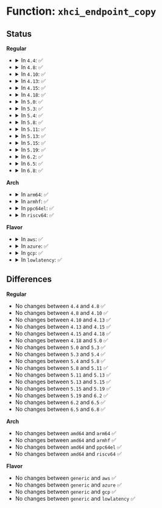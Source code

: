 # Function: <code>xhci_endpoint_copy</code>

## Status
<b>Regular</b>
<ul>
<li>
<details>
<summary>In <code>4.4</code>: ✅</summary>

```c
void xhci_endpoint_copy(struct xhci_hcd *xhci, struct xhci_container_ctx *in_ctx, struct xhci_container_ctx *out_ctx, unsigned int ep_index);
```

**Collision:** Unique Global

**Inline:** No

**Transformation:** False

**Instances:**

```
In drivers/usb/host/xhci-mem.c (ffffffff81654c60)
Location: drivers/usb/host/xhci-mem.c:1589
Inline: False
Direct callers:
  - drivers/usb/host/xhci.c:xhci_urb_enqueue
  - drivers/usb/host/xhci.c:xhci_alloc_streams
  - drivers/usb/host/xhci.c:xhci_free_streams
  - drivers/usb/host/xhci.c:xhci_cleanup_stalled_ring
```
**Symbols:**

```
ffffffff81654c60-ffffffff81654cdc: xhci_endpoint_copy (STB_GLOBAL)
```
</details>
</li>
<li>
<details>
<summary>In <code>4.8</code>: ✅</summary>

```c
void xhci_endpoint_copy(struct xhci_hcd *xhci, struct xhci_container_ctx *in_ctx, struct xhci_container_ctx *out_ctx, unsigned int ep_index);
```

**Collision:** Unique Global

**Inline:** No

**Transformation:** False

**Instances:**

```
In drivers/usb/host/xhci-mem.c (ffffffff816b5670)
Location: drivers/usb/host/xhci-mem.c:1605
Inline: False
Direct callers:
  - drivers/usb/host/xhci.c:xhci_free_streams
  - drivers/usb/host/xhci.c:xhci_alloc_streams
  - drivers/usb/host/xhci.c:xhci_cleanup_stalled_ring
  - drivers/usb/host/xhci.c:xhci_urb_enqueue
```
**Symbols:**

```
ffffffff816b5670-ffffffff816b56d0: xhci_endpoint_copy (STB_GLOBAL)
```
</details>
</li>
<li>
<details>
<summary>In <code>4.10</code>: ✅</summary>

```c
void xhci_endpoint_copy(struct xhci_hcd *xhci, struct xhci_container_ctx *in_ctx, struct xhci_container_ctx *out_ctx, unsigned int ep_index);
```

**Collision:** Unique Global

**Inline:** No

**Transformation:** False

**Instances:**

```
In drivers/usb/host/xhci-mem.c (ffffffff816e3820)
Location: drivers/usb/host/xhci-mem.c:1638
Inline: False
Direct callers:
  - drivers/usb/host/xhci.c:xhci_free_streams
  - drivers/usb/host/xhci.c:xhci_alloc_streams
  - drivers/usb/host/xhci.c:xhci_cleanup_stalled_ring
  - drivers/usb/host/xhci.c:xhci_urb_enqueue
```
**Symbols:**

```
ffffffff816e3820-ffffffff816e3880: xhci_endpoint_copy (STB_GLOBAL)
```
</details>
</li>
<li>
<details>
<summary>In <code>4.13</code>: ✅</summary>

```c
void xhci_endpoint_copy(struct xhci_hcd *xhci, struct xhci_container_ctx *in_ctx, struct xhci_container_ctx *out_ctx, unsigned int ep_index);
```

**Collision:** Unique Global

**Inline:** No

**Transformation:** False

**Instances:**

```
In drivers/usb/host/xhci-mem.c (ffffffff816f7860)
Location: drivers/usb/host/xhci-mem.c:1590
Inline: False
Direct callers:
  - drivers/usb/host/xhci.c:xhci_free_streams
  - drivers/usb/host/xhci.c:xhci_alloc_streams
  - drivers/usb/host/xhci.c:xhci_cleanup_stalled_ring
  - drivers/usb/host/xhci.c:xhci_urb_enqueue
```
**Symbols:**

```
ffffffff816f7860-ffffffff816f78c0: xhci_endpoint_copy (STB_GLOBAL)
```
</details>
</li>
<li>
<details>
<summary>In <code>4.15</code>: ✅</summary>

```c
void xhci_endpoint_copy(struct xhci_hcd *xhci, struct xhci_container_ctx *in_ctx, struct xhci_container_ctx *out_ctx, unsigned int ep_index);
```

**Collision:** Unique Global

**Inline:** No

**Transformation:** False

**Instances:**

```
In drivers/usb/host/xhci-mem.c (ffffffff817645a0)
Location: drivers/usb/host/xhci-mem.c:1592
Inline: False
Direct callers:
  - drivers/usb/host/xhci.c:xhci_free_streams
  - drivers/usb/host/xhci.c:xhci_alloc_streams
  - drivers/usb/host/xhci.c:xhci_cleanup_stalled_ring
  - drivers/usb/host/xhci.c:xhci_urb_enqueue
```
**Symbols:**

```
ffffffff817645a0-ffffffff81764600: xhci_endpoint_copy (STB_GLOBAL)
```
</details>
</li>
<li>
<details>
<summary>In <code>4.18</code>: ✅</summary>

```c
void xhci_endpoint_copy(struct xhci_hcd *xhci, struct xhci_container_ctx *in_ctx, struct xhci_container_ctx *out_ctx, unsigned int ep_index);
```

**Collision:** Unique Global

**Inline:** No

**Transformation:** False

**Instances:**

```
In drivers/usb/host/xhci-mem.c (ffffffff817a4810)
Location: drivers/usb/host/xhci-mem.c:1601
Inline: False
Direct callers:
  - drivers/usb/host/xhci.c:xhci_free_streams
  - drivers/usb/host/xhci.c:xhci_alloc_streams
  - drivers/usb/host/xhci.c:xhci_endpoint_reset
  - drivers/usb/host/xhci.c:xhci_cleanup_stalled_ring
  - drivers/usb/host/xhci.c:xhci_urb_enqueue
```
**Symbols:**

```
ffffffff817a4810-ffffffff817a488a: xhci_endpoint_copy (STB_GLOBAL)
```
</details>
</li>
<li>
<details>
<summary>In <code>5.0</code>: ✅</summary>

```c
void xhci_endpoint_copy(struct xhci_hcd *xhci, struct xhci_container_ctx *in_ctx, struct xhci_container_ctx *out_ctx, unsigned int ep_index);
```

**Collision:** Unique Global

**Inline:** No

**Transformation:** False

**Instances:**

```
In drivers/usb/host/xhci-mem.c (ffffffff817caba0)
Location: drivers/usb/host/xhci-mem.c:1601
Inline: False
Direct callers:
  - drivers/usb/host/xhci.c:xhci_free_streams
  - drivers/usb/host/xhci.c:xhci_alloc_streams
  - drivers/usb/host/xhci.c:xhci_endpoint_reset
  - drivers/usb/host/xhci.c:xhci_cleanup_stalled_ring
  - drivers/usb/host/xhci.c:xhci_urb_enqueue
```
**Symbols:**

```
ffffffff817caba0-ffffffff817cac1a: xhci_endpoint_copy (STB_GLOBAL)
```
</details>
</li>
<li>
<details>
<summary>In <code>5.3</code>: ✅</summary>

```c
void xhci_endpoint_copy(struct xhci_hcd *xhci, struct xhci_container_ctx *in_ctx, struct xhci_container_ctx *out_ctx, unsigned int ep_index);
```

**Collision:** Unique Global

**Inline:** No

**Transformation:** False

**Instances:**

```
In drivers/usb/host/xhci-mem.c (ffffffff8180af90)
Location: drivers/usb/host/xhci-mem.c:1601
Inline: False
Direct callers:
  - drivers/usb/host/xhci.c:xhci_free_streams
  - drivers/usb/host/xhci.c:xhci_alloc_streams
  - drivers/usb/host/xhci.c:xhci_endpoint_reset
  - drivers/usb/host/xhci.c:xhci_cleanup_stalled_ring
  - drivers/usb/host/xhci.c:xhci_urb_enqueue
```
**Symbols:**

```
ffffffff8180af90-ffffffff8180b006: xhci_endpoint_copy (STB_GLOBAL)
```
</details>
</li>
<li>
<details>
<summary>In <code>5.4</code>: ✅</summary>

```c
void xhci_endpoint_copy(struct xhci_hcd *xhci, struct xhci_container_ctx *in_ctx, struct xhci_container_ctx *out_ctx, unsigned int ep_index);
```

**Collision:** Unique Global

**Inline:** No

**Transformation:** False

**Instances:**

```
In drivers/usb/host/xhci-mem.c (ffffffff8183bf50)
Location: drivers/usb/host/xhci-mem.c:1607
Inline: False
Direct callers:
  - drivers/usb/host/xhci.c:xhci_free_streams
  - drivers/usb/host/xhci.c:xhci_alloc_streams
  - drivers/usb/host/xhci.c:xhci_endpoint_reset
  - drivers/usb/host/xhci.c:xhci_cleanup_stalled_ring
  - drivers/usb/host/xhci.c:xhci_urb_enqueue
```
**Symbols:**

```
ffffffff8183bf50-ffffffff8183bfc6: xhci_endpoint_copy (STB_GLOBAL)
```
</details>
</li>
<li>
<details>
<summary>In <code>5.8</code>: ✅</summary>

```c
void xhci_endpoint_copy(struct xhci_hcd *xhci, struct xhci_container_ctx *in_ctx, struct xhci_container_ctx *out_ctx, unsigned int ep_index);
```

**Collision:** Unique Global

**Inline:** No

**Transformation:** False

**Instances:**

```
In drivers/usb/host/xhci-mem.c (ffffffff8190ed20)
Location: drivers/usb/host/xhci-mem.c:1607
Inline: False
Direct callers:
  - drivers/usb/host/xhci.c:xhci_free_streams
  - drivers/usb/host/xhci.c:xhci_alloc_streams
  - drivers/usb/host/xhci.c:xhci_endpoint_reset
  - drivers/usb/host/xhci.c:xhci_setup_input_ctx_for_quirk
  - drivers/usb/host/xhci.c:xhci_check_maxpacket
```
**Symbols:**

```
ffffffff8190ed20-ffffffff8190ed96: xhci_endpoint_copy (STB_GLOBAL)
```
</details>
</li>
<li>
<details>
<summary>In <code>5.11</code>: ✅</summary>

```c
void xhci_endpoint_copy(struct xhci_hcd *xhci, struct xhci_container_ctx *in_ctx, struct xhci_container_ctx *out_ctx, unsigned int ep_index);
```

**Collision:** Unique Global

**Inline:** No

**Transformation:** False

**Instances:**

```
In drivers/usb/host/xhci-mem.c (ffffffff81916880)
Location: drivers/usb/host/xhci-mem.c:1615
Inline: False
Direct callers:
  - drivers/usb/host/xhci.c:xhci_free_streams
  - drivers/usb/host/xhci.c:xhci_alloc_streams
  - drivers/usb/host/xhci.c:xhci_endpoint_reset
  - drivers/usb/host/xhci.c:xhci_setup_input_ctx_for_quirk
  - drivers/usb/host/xhci.c:xhci_check_maxpacket
```
**Symbols:**

```
ffffffff81916880-ffffffff819168f6: xhci_endpoint_copy (STB_GLOBAL)
```
</details>
</li>
<li>
<details>
<summary>In <code>5.13</code>: ✅</summary>

```c
void xhci_endpoint_copy(struct xhci_hcd *xhci, struct xhci_container_ctx *in_ctx, struct xhci_container_ctx *out_ctx, unsigned int ep_index);
```

**Collision:** Unique Global

**Inline:** No

**Transformation:** False

**Instances:**

```
In drivers/usb/host/xhci-mem.c (ffffffff818f9d00)
Location: drivers/usb/host/xhci-mem.c:1602
Inline: False
Direct callers:
  - drivers/usb/host/xhci.c:xhci_free_streams
  - drivers/usb/host/xhci.c:xhci_alloc_streams
  - drivers/usb/host/xhci.c:xhci_endpoint_reset
  - drivers/usb/host/xhci.c:xhci_check_maxpacket
```
**Symbols:**

```
ffffffff818f9d00-ffffffff818f9d76: xhci_endpoint_copy (STB_GLOBAL)
```
</details>
</li>
<li>
<details>
<summary>In <code>5.15</code>: ✅</summary>

```c
void xhci_endpoint_copy(struct xhci_hcd *xhci, struct xhci_container_ctx *in_ctx, struct xhci_container_ctx *out_ctx, unsigned int ep_index);
```

**Collision:** Unique Global

**Inline:** No

**Transformation:** False

**Instances:**

```
In drivers/usb/host/xhci-mem.c (ffffffff81998990)
Location: drivers/usb/host/xhci-mem.c:1602
Inline: False
Direct callers:
  - drivers/usb/host/xhci.c:xhci_free_streams
  - drivers/usb/host/xhci.c:xhci_alloc_streams
  - drivers/usb/host/xhci.c:xhci_endpoint_reset
  - drivers/usb/host/xhci.c:xhci_check_maxpacket
```
**Symbols:**

```
ffffffff81998990-ffffffff81998a06: xhci_endpoint_copy (STB_GLOBAL)
```
</details>
</li>
<li>
<details>
<summary>In <code>5.19</code>: ✅</summary>

```c
void xhci_endpoint_copy(struct xhci_hcd *xhci, struct xhci_container_ctx *in_ctx, struct xhci_container_ctx *out_ctx, unsigned int ep_index);
```

**Collision:** Unique Global

**Inline:** No

**Transformation:** False

**Instances:**

```
In drivers/usb/host/xhci-mem.c (ffffffff81af5960)
Location: drivers/usb/host/xhci-mem.c:1593
Inline: False
Direct callers:
  - drivers/usb/host/xhci.c:xhci_free_streams
  - drivers/usb/host/xhci.c:xhci_alloc_streams
  - drivers/usb/host/xhci.c:xhci_endpoint_reset
  - drivers/usb/host/xhci.c:xhci_check_maxpacket
```
**Symbols:**

```
ffffffff81af5960-ffffffff81af59eb: xhci_endpoint_copy (STB_GLOBAL)
```
</details>
</li>
<li>
<details>
<summary>In <code>6.2</code>: ✅</summary>

```c
void xhci_endpoint_copy(struct xhci_hcd *xhci, struct xhci_container_ctx *in_ctx, struct xhci_container_ctx *out_ctx, unsigned int ep_index);
```

**Collision:** Unique Global

**Inline:** No

**Transformation:** False

**Instances:**

```
In drivers/usb/host/xhci-mem.c (ffffffff81c83210)
Location: drivers/usb/host/xhci-mem.c:1602
Inline: False
Direct callers:
  - drivers/usb/host/xhci.c:xhci_free_streams
  - drivers/usb/host/xhci.c:xhci_alloc_streams
  - drivers/usb/host/xhci.c:xhci_endpoint_reset
  - drivers/usb/host/xhci.c:xhci_check_maxpacket
```
**Symbols:**

```
ffffffff81c83210-ffffffff81c8329b: xhci_endpoint_copy (STB_GLOBAL)
```
</details>
</li>
<li>
<details>
<summary>In <code>6.5</code>: ✅</summary>

```c
void xhci_endpoint_copy(struct xhci_hcd *xhci, struct xhci_container_ctx *in_ctx, struct xhci_container_ctx *out_ctx, unsigned int ep_index);
```

**Collision:** Unique Global

**Inline:** No

**Transformation:** False

**Instances:**

```
In drivers/usb/host/xhci-mem.c (ffffffff81ce9f50)
Location: drivers/usb/host/xhci-mem.c:1583
Inline: False
Direct callers:
  - drivers/usb/host/xhci.c:xhci_free_streams
  - drivers/usb/host/xhci.c:xhci_alloc_streams
  - drivers/usb/host/xhci.c:xhci_endpoint_reset
  - drivers/usb/host/xhci.c:xhci_check_maxpacket
```
**Symbols:**

```
ffffffff81ce9f50-ffffffff81ce9fdb: xhci_endpoint_copy (STB_GLOBAL)
```
</details>
</li>
<li>
<details>
<summary>In <code>6.8</code>: ✅</summary>

```c
void xhci_endpoint_copy(struct xhci_hcd *xhci, struct xhci_container_ctx *in_ctx, struct xhci_container_ctx *out_ctx, unsigned int ep_index);
```

**Collision:** Unique Global

**Inline:** No

**Transformation:** False

**Instances:**

```
In drivers/usb/host/xhci-mem.c (ffffffff81d9f780)
Location: drivers/usb/host/xhci-mem.c:1591
Inline: False
Direct callers:
  - drivers/usb/host/xhci.c:xhci_free_streams
  - drivers/usb/host/xhci.c:xhci_alloc_streams
  - drivers/usb/host/xhci.c:xhci_endpoint_reset
```
**Symbols:**

```
ffffffff81d9f780-ffffffff81d9f80b: xhci_endpoint_copy (STB_GLOBAL)
```
</details>
</li>
</ul>
<b>Arch</b>
<ul>
<li>
<details>
<summary>In <code>arm64</code>: ✅</summary>

```c
void xhci_endpoint_copy(struct xhci_hcd *xhci, struct xhci_container_ctx *in_ctx, struct xhci_container_ctx *out_ctx, unsigned int ep_index);
```

**Collision:** Unique Global

**Inline:** No

**Transformation:** False

**Instances:**

```
In drivers/usb/host/xhci-mem.c (ffff800010a79ca8)
Location: drivers/usb/host/xhci-mem.c:1607
Inline: False
Direct callers:
  - drivers/usb/host/xhci.c:xhci_free_streams
  - drivers/usb/host/xhci.c:xhci_alloc_streams
  - drivers/usb/host/xhci.c:xhci_endpoint_reset
  - drivers/usb/host/xhci.c:xhci_cleanup_stalled_ring
  - drivers/usb/host/xhci.c:xhci_urb_enqueue
```
**Symbols:**

```
ffff800010a79ca8-ffff800010a79d60: xhci_endpoint_copy (STB_GLOBAL)
```
</details>
</li>
<li>
<details>
<summary>In <code>armhf</code>: ✅</summary>

```c
void xhci_endpoint_copy(struct xhci_hcd *xhci, struct xhci_container_ctx *in_ctx, struct xhci_container_ctx *out_ctx, unsigned int ep_index);
```

**Collision:** Unique Global

**Inline:** No

**Transformation:** False

**Instances:**

```
In drivers/usb/host/xhci-mem.c (c0b4d6b8)
Location: drivers/usb/host/xhci-mem.c:1607
Inline: False
Direct callers:
  - drivers/usb/host/xhci.c:xhci_free_streams
  - drivers/usb/host/xhci.c:xhci_alloc_streams
  - drivers/usb/host/xhci.c:xhci_endpoint_reset
  - drivers/usb/host/xhci.c:xhci_cleanup_stalled_ring
  - drivers/usb/host/xhci.c:xhci_urb_enqueue
```
**Symbols:**

```
c0b4d6b8-c0b4d758: xhci_endpoint_copy (STB_GLOBAL)
```
</details>
</li>
<li>
<details>
<summary>In <code>ppc64el</code>: ✅</summary>

```c
void xhci_endpoint_copy(struct xhci_hcd *xhci, struct xhci_container_ctx *in_ctx, struct xhci_container_ctx *out_ctx, unsigned int ep_index);
```

**Collision:** Unique Global

**Inline:** No

**Transformation:** False

**Instances:**

```
In drivers/usb/host/xhci-mem.c (c000000000b51400)
Location: drivers/usb/host/xhci-mem.c:1607
Inline: False
Direct callers:
  - drivers/usb/host/xhci.c:xhci_free_streams
  - drivers/usb/host/xhci.c:xhci_alloc_streams
  - drivers/usb/host/xhci.c:xhci_endpoint_reset
  - drivers/usb/host/xhci.c:xhci_cleanup_stalled_ring
  - drivers/usb/host/xhci.c:xhci_urb_enqueue
```
**Symbols:**

```
c000000000b51400-c000000000b514b0: xhci_endpoint_copy (STB_GLOBAL)
```
</details>
</li>
<li>
<details>
<summary>In <code>riscv64</code>: ✅</summary>

```c
void xhci_endpoint_copy(struct xhci_hcd *xhci, struct xhci_container_ctx *in_ctx, struct xhci_container_ctx *out_ctx, unsigned int ep_index);
```

**Collision:** Unique Global

**Inline:** No

**Transformation:** False

**Instances:**

```
In drivers/usb/host/xhci-mem.c (ffffffe000691482)
Location: drivers/usb/host/xhci-mem.c:1607
Inline: False
Direct callers:
  - drivers/usb/host/xhci.c:xhci_free_streams
  - drivers/usb/host/xhci.c:xhci_alloc_streams
  - drivers/usb/host/xhci.c:xhci_endpoint_reset
  - drivers/usb/host/xhci.c:xhci_cleanup_stalled_ring
  - drivers/usb/host/xhci.c:xhci_urb_enqueue
```
**Symbols:**

```
ffffffe000691482-ffffffe000691528: xhci_endpoint_copy (STB_GLOBAL)
```
</details>
</li>
</ul>
<b>Flavor</b>
<ul>
<li>
<details>
<summary>In <code>aws</code>: ✅</summary>

```c
void xhci_endpoint_copy(struct xhci_hcd *xhci, struct xhci_container_ctx *in_ctx, struct xhci_container_ctx *out_ctx, unsigned int ep_index);
```

**Collision:** Unique Global

**Inline:** No

**Transformation:** False

**Instances:**

```
In drivers/usb/host/xhci-mem.c (ffffffff817f4300)
Location: drivers/usb/host/xhci-mem.c:1607
Inline: False
Direct callers:
  - drivers/usb/host/xhci.c:xhci_free_streams
  - drivers/usb/host/xhci.c:xhci_alloc_streams
  - drivers/usb/host/xhci.c:xhci_endpoint_reset
  - drivers/usb/host/xhci.c:xhci_cleanup_stalled_ring
  - drivers/usb/host/xhci.c:xhci_urb_enqueue
```
**Symbols:**

```
ffffffff817f4300-ffffffff817f4376: xhci_endpoint_copy (STB_GLOBAL)
```
</details>
</li>
<li>
<details>
<summary>In <code>azure</code>: ✅</summary>

```c
void xhci_endpoint_copy(struct xhci_hcd *xhci, struct xhci_container_ctx *in_ctx, struct xhci_container_ctx *out_ctx, unsigned int ep_index);
```

**Collision:** Unique Global

**Inline:** No

**Transformation:** False

**Instances:**

```
In drivers/usb/host/xhci-mem.c (ffffffff817b94a0)
Location: drivers/usb/host/xhci-mem.c:1607
Inline: False
Direct callers:
  - drivers/usb/host/xhci.c:xhci_free_streams
  - drivers/usb/host/xhci.c:xhci_alloc_streams
  - drivers/usb/host/xhci.c:xhci_endpoint_reset
  - drivers/usb/host/xhci.c:xhci_cleanup_stalled_ring
  - drivers/usb/host/xhci.c:xhci_urb_enqueue
```
**Symbols:**

```
ffffffff817b94a0-ffffffff817b9516: xhci_endpoint_copy (STB_GLOBAL)
```
</details>
</li>
<li>
<details>
<summary>In <code>gcp</code>: ✅</summary>

```c
void xhci_endpoint_copy(struct xhci_hcd *xhci, struct xhci_container_ctx *in_ctx, struct xhci_container_ctx *out_ctx, unsigned int ep_index);
```

**Collision:** Unique Global

**Inline:** No

**Transformation:** False

**Instances:**

```
In drivers/usb/host/xhci-mem.c (ffffffff81830dd0)
Location: drivers/usb/host/xhci-mem.c:1607
Inline: False
Direct callers:
  - drivers/usb/host/xhci.c:xhci_free_streams
  - drivers/usb/host/xhci.c:xhci_alloc_streams
  - drivers/usb/host/xhci.c:xhci_endpoint_reset
  - drivers/usb/host/xhci.c:xhci_cleanup_stalled_ring
  - drivers/usb/host/xhci.c:xhci_urb_enqueue
```
**Symbols:**

```
ffffffff81830dd0-ffffffff81830e46: xhci_endpoint_copy (STB_GLOBAL)
```
</details>
</li>
<li>
<details>
<summary>In <code>lowlatency</code>: ✅</summary>

```c
void xhci_endpoint_copy(struct xhci_hcd *xhci, struct xhci_container_ctx *in_ctx, struct xhci_container_ctx *out_ctx, unsigned int ep_index);
```

**Collision:** Unique Global

**Inline:** No

**Transformation:** False

**Instances:**

```
In drivers/usb/host/xhci-mem.c (ffffffff8184afa0)
Location: drivers/usb/host/xhci-mem.c:1607
Inline: False
Direct callers:
  - drivers/usb/host/xhci.c:xhci_free_streams
  - drivers/usb/host/xhci.c:xhci_alloc_streams
  - drivers/usb/host/xhci.c:xhci_endpoint_reset
  - drivers/usb/host/xhci.c:xhci_cleanup_stalled_ring
  - drivers/usb/host/xhci.c:xhci_urb_enqueue
```
**Symbols:**

```
ffffffff8184afa0-ffffffff8184b016: xhci_endpoint_copy (STB_GLOBAL)
```
</details>
</li>
</ul>

## Differences
<b>Regular</b>
<ul>
<li>
No changes between <code>4.4</code> and <code>4.8</code> ✅
</li>
<li>
No changes between <code>4.8</code> and <code>4.10</code> ✅
</li>
<li>
No changes between <code>4.10</code> and <code>4.13</code> ✅
</li>
<li>
No changes between <code>4.13</code> and <code>4.15</code> ✅
</li>
<li>
No changes between <code>4.15</code> and <code>4.18</code> ✅
</li>
<li>
No changes between <code>4.18</code> and <code>5.0</code> ✅
</li>
<li>
No changes between <code>5.0</code> and <code>5.3</code> ✅
</li>
<li>
No changes between <code>5.3</code> and <code>5.4</code> ✅
</li>
<li>
No changes between <code>5.4</code> and <code>5.8</code> ✅
</li>
<li>
No changes between <code>5.8</code> and <code>5.11</code> ✅
</li>
<li>
No changes between <code>5.11</code> and <code>5.13</code> ✅
</li>
<li>
No changes between <code>5.13</code> and <code>5.15</code> ✅
</li>
<li>
No changes between <code>5.15</code> and <code>5.19</code> ✅
</li>
<li>
No changes between <code>5.19</code> and <code>6.2</code> ✅
</li>
<li>
No changes between <code>6.2</code> and <code>6.5</code> ✅
</li>
<li>
No changes between <code>6.5</code> and <code>6.8</code> ✅
</li>
</ul>
<b>Arch</b>
<ul>
<li>
No changes between <code>amd64</code> and <code>arm64</code> ✅
</li>
<li>
No changes between <code>amd64</code> and <code>armhf</code> ✅
</li>
<li>
No changes between <code>amd64</code> and <code>ppc64el</code> ✅
</li>
<li>
No changes between <code>amd64</code> and <code>riscv64</code> ✅
</li>
</ul>
<b>Flavor</b>
<ul>
<li>
No changes between <code>generic</code> and <code>aws</code> ✅
</li>
<li>
No changes between <code>generic</code> and <code>azure</code> ✅
</li>
<li>
No changes between <code>generic</code> and <code>gcp</code> ✅
</li>
<li>
No changes between <code>generic</code> and <code>lowlatency</code> ✅
</li>
</ul>
